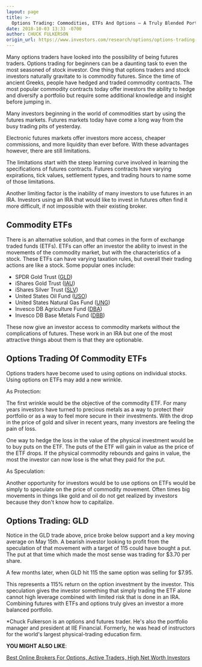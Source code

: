 ```yaml
---
layout: page
title: >-
  Options Trading: Commodities, ETFs And Options — A Truly Blended Portfolio
date: 2018-10-03 13:33 -0700
author: CHUCK FULKERSON
origin_url: https://www.investors.com/research/options/options-trading-commodities-futures-options/
---
```






Many options traders have looked into the possibility of being futures traders. Options trading for beginners can be a daunting task to even the most seasoned of stock investor. One thing that options traders and stock investors naturally gravitate to is commodity futures. Since the time of ancient Greeks, people have hedged and traded commodity contracts. The most popular commodity contracts today offer investors the ability to hedge and diversify a portfolio but require some additional knowledge and insight before jumping in.




Many investors beginning in the world of commodities start by using the futures markets. Futures markets today have come a long way from the busy trading pits of yesterday.


Electronic futures markets offer investors more access, cheaper commissions, and more liquidity than ever before. With these advantages however, there are still limitations.


The limitations start with the steep learning curve involved in learning the specifications of futures contracts. Futures contracts have varying expirations, tick values, settlement types, and trading hours to name some of those limitations.


Another limiting factor is the inability of many investors to use futures in an IRA. Investors using an IRA that would like to invest in futures often find it more difficult, if not impossible with their existing broker.


Commodity ETFs
--------------


There is an alternative solution, and that comes in the form of exchange traded funds (ETFs). ETFs can offer an investor the ability to invest in the movements of the commodity market, but with the characteristics of a stock. These ETFs can have varying taxation rules, but overall their trading actions are like a stock. Some popular ones include:


* SPDR Gold Trust ([GLD](https://research.investors.com/quote.aspx?symbol=GLD))
* iShares Gold Trust ([IAU](https://research.investors.com/quote.aspx?symbol=IAU))
* iShares Silver Trust ([SLV](https://research.investors.com/quote.aspx?symbol=SLV))
* United States Oil Fund ([USO](https://research.investors.com/quote.aspx?symbol=USO))
* United States Natural Gas Fund ([UNG](https://research.investors.com/quote.aspx?symbol=UNG))
* Invesco DB Agriculture Fund ([DBA](https://research.investors.com/quote.aspx?symbol=DBA))
* Invesco DB Base Metals Fund ([DBB](https://research.investors.com/quote.aspx?symbol=DBB))


These now give an investor access to commodity markets without the complications of futures. These work in an IRA but one of the most attractive things about them is that they are optionable.


Options Trading Of Commodity ETFs
---------------------------------


Options traders have become used to using options on individual stocks. Using options on ETFs may add a new wrinkle.


As Protection:


The first wrinkle would be the objective of the commodity ETF. For many years investors have turned to precious metals as a way to protect their portfolio or as a way to feel more secure in their investments. With the drop in the price of gold and silver in recent years, many investors are feeling the pain of loss.


One way to hedge the loss in the value of the physical investment would be to buy puts on the ETF. The puts of the ETF will gain in value as the price of the ETF drops. If the physical commodity rebounds and gains in value, the most the investor can now lose is the what they paid for the put.


As Speculation:


Another opportunity for investors would be to use options on ETFs would be simply to speculate on the price of commodity movement. Often times big movements in things like gold and oil do not get realized by investors because they don't know how to capitalize.


Options Trading: GLD
--------------------


Notice in the GLD trade above, price broke below support and a key moving average on May 15th. A bearish investor looking to profit from the speculation of that movement with a target of 115 could have bought a put. The put at that time which made the most sense was trading for $3.70 per share.


A few months later, when GLD hit 115 the same option was selling for $7.95.



This represents a 115% return on the option investment by the investor. This speculation gives the investor something that simply trading the ETF alone cannot high leverage combined with limited risk that is done in an IRA. Combining futures with ETFs and options truly gives an investor a more balanced portfolio.


\*Chuck Fulkerson is an options and futures trader. He's also the portfolio manager and president at IIE Financial. Formerly, he was head of instructors for the world's largest physical-trading education firm.


**YOU MIGHT ALSO LIKE**:


[Best Online Brokers For Options, Active Traders, High Net Worth Investors](https://www.investors.com/news/best-online-brokers/best-online-brokers-for-options-active-traders-etfs-high-net-worth-investors/)





